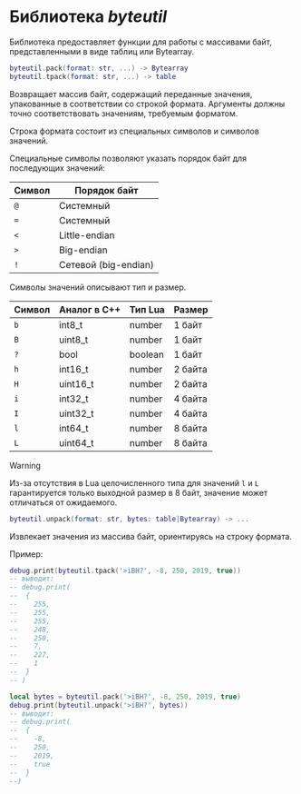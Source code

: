# Библиотека *byteutil*

Библиотека предоставляет функции для работы с массивами байт, представленными в виде таблиц или Bytearray.

```lua
byteutil.pack(format: str, ...) -> Bytearray
byteutil.tpack(format: str, ...) -> table
```

Возвращает массив байт, содержащий переданные значения, упакованные в соответствии со строкой формата. Аргументы должны точно соответствовать значениям, требуемым форматом.

Строка формата состоит из специальных символов и символов значений.

Специальные символы позволяют указать порядок байт для последующих значений:

| Символ | Порядок байт         |
| ------ | -------------------- |
| `@`    | Системный            |
| `=`    | Системный            |
| `<`    | Little-endian        |
| `>`    | Big-endian           |
| `!`    | Сетевой (big-endian) |


Символы значений описывают тип и размер.

| Символ | Аналог в С++ | Тип Lua  | Размер  |
| ------ | ------------ | -------- | ------- |
| `b`    | int8_t       | number   | 1 байт  |
| `B`    | uint8_t      | number   | 1 байт  |
| `?`    | bool         | boolean  | 1 байт  |
| `h`    | int16_t      | number   | 2 байта |
| `H`    | uint16_t     | number   | 2 байта |
| `i`    | int32_t      | number   | 4 байта |
| `I`    | uint32_t     | number   | 4 байта |
| `l`    | int64_t      | number   | 8 байта |
| `L`    | uint64_t     | number   | 8 байта |

> [!WARNING]
> Из-за отсутствия в Lua целочисленного типа для значений `l` и `L` гарантируется
> только выходной размер в 8 байт, значение может отличаться от ожидаемого.

```lua
byteutil.unpack(format: str, bytes: table|Bytearray) -> ...
```

Извлекает значения из массива байт, ориентируясь на строку формата.

Пример:

```lua
debug.print(byteutil.tpack('>iBH?', -8, 250, 2019, true))
-- выводит:
-- debug.print(
--  {
--    255,
--    255,
--    255,
--    248,
--    250,
--    7,
--    227,
--    1
--  }
-- )

local bytes = byteutil.pack('>iBH?', -8, 250, 2019, true)
debug.print(byteutil.unpack('>iBH?', bytes))
-- выводит:
-- debug.print(
--  {
--    -8,
--    250,
--    2019,
--    true
--  }
--)
```
